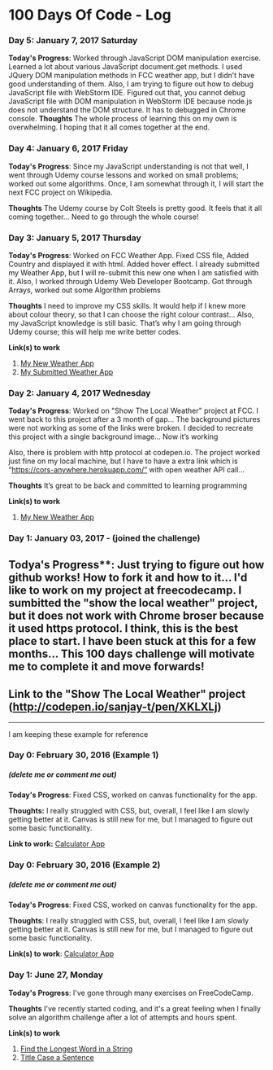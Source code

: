 # 100 Days Of Code - Log

### Day 5: January 7, 2017 Saturday
**Today's Progress**: Worked through JavaScript DOM manipulation exercise. Learned a lot about various JavaScript document.get methods. I used JQuery DOM manipulation methods in FCC weather app, but I didn’t have good understanding of them.
Also, I am trying to figure out how to debug JavaScript file with WebStorm IDE. Figured out that, you cannot debug JavaScript file with DOM manipulation in WebStorm IDE because node.js does not understand the DOM structure. It has to debugged in Chrome console.
**Thoughts** The whole process of learning this on my own is overwhelming. I hoping that it all comes together at the end.


### Day 4: January 6, 2017 Friday
**Today's Progress**: Since my JavaScript understanding is not that well, I went through Udemy course lessons and worked on small problems; worked out some algorithms. Once, I am somewhat through it, I will start the next FCC project on Wikipedia.

**Thoughts** The Udemy course by Colt Steels is pretty good. It feels that it all coming together… Need to go through the whole course!


### Day 3: January 5, 2017 Thursday

**Today's Progress**: Worked on FCC Weather App. Fixed CSS file, Added Country and displayed it with html. Added hover effect. I already submitted my Weather App, but I will re-submit this new one when I am satisfied with it. 
Also, I worked through Udemy Web Developer Bootcamp. Got through Arrays, worked out some Algorithm problems

**Thoughts** I need to improve my CSS skills. It would help if I knew more about colour theory, so that I can choose the right colour contrast… Also, my JavaScript knowledge is still basic. That’s why I am going through Udemy course; this will help me write better codes.

**Link(s) to work**
1. [My New Weather App](https://codepen.io/sanjay-t/full/KaKQRe/)
2. [My Submitted Weather App](https://codepen.io/sanjay-t/full/JRdVoO/)


### Day 2: January 4, 2017 Wednesday

**Today's Progress**:  Worked on "Show The Local Weather" project at FCC. I went back to this project after a 3 month of gap... The background pictures were not working as some of the links were broken. I decided to recreate this project with a single background image… Now it’s working

Also, there is problem with http protocol at codepen.io. The project worked just fine on my local machine, but I have to have a extra link which is “https://cors-anywhere.herokuapp.com/” with open weather API call...

**Thoughts** It’s great to be back and committed to learning programming

**Link(s) to work**
1. [My New Weather App](https://codepen.io/sanjay-t/pen/KaKQRe?editors=0010)



### Day 1: January 03, 2017 - (joined the challenge)
## Todya's Progress**: Just trying to figure out how github works! How to fork it and how to it... I'd like to work on my project at freecodecamp. I sumbitted the "show the local weather" project, but it does not work with Chrome broser because it used https protocol. I think, this is the best place to start. I have been stuck at this for a few months... This 100 days challenge will motivate me to complete it and move forwards!

## Link to the "Show The Local Weather" project (http://codepen.io/sanjay-t/pen/XKLXLj)

--------------------------------------------------------------------------------------------

I am keeping these example for reference

### Day 0: February 30, 2016 (Example 1)
##### (delete me or comment me out)

**Today's Progress**: Fixed CSS, worked on canvas functionality for the app. 

**Thoughts:** I really struggled with CSS, but, overall, I feel like I am slowly getting better at it. Canvas is still new for me, but I managed to figure out some basic functionality.

**Link to work:** [Calculator App](http://www.example.com)

### Day 0: February 30, 2016 (Example 2)
##### (delete me or comment me out)

**Today's Progress**: Fixed CSS, worked on canvas functionality for the app.

**Thoughts**: I really struggled with CSS, but, overall, I feel like I am slowly getting better at it. Canvas is still new for me, but I managed to figure out some basic functionality.

**Link(s) to work**: [Calculator App](http://www.example.com)


### Day 1: June 27, Monday

**Today's Progress**: I've gone through many exercises on FreeCodeCamp.

**Thoughts** I've recently started coding, and it's a great feeling when I finally solve an algorithm challenge after a lot of attempts and hours spent.

**Link(s) to work**
1. [Find the Longest Word in a String](https://www.freecodecamp.com/challenges/find-the-longest-word-in-a-string)
2. [Title Case a Sentence](https://www.freecodecamp.com/challenges/title-case-a-sentence)
